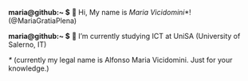 **maria@github:~ $** 👋 Hi, My name is *Maria Vicidomini**! (@MariaGratiaPlena)

**maria@github:~ $** 🔰 I’m currently studying ICT at UniSA (University of Salerno, IT)

_*_ (currently my legal name is Alfonso Maria Vicidomini. Just for your knowledge.)

